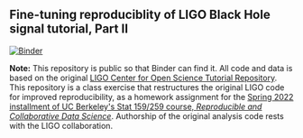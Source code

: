 ## Fine-tuning reproduciblity of LIGO Black Hole signal tutorial, Part II

[![Binder](http://mybinder.org/badge.svg)](https://mybinder.org/v2/gh/UCB-stat-159-s22/hw06-mjmilazzo/HEAD?labpath=index.ipynb)

**Note:** This repository is public so that Binder can find it. All code and data is based on the original [LIGO Center for Open Science Tutorial Repository](https://github.com/losc-tutorial/LOSC_Event_tutorial). This repository is a class exercise that restructures the original LIGO code for improved reproducibility, as a homework assignment for the [Spring 2022 installment of UC Berkeley's Stat 159/259 course, _Reproducible and Collaborative Data Science_](https://ucb-stat-159-s22.github.io). Authorship of the original analysis code rests with the LIGO collaboration.
